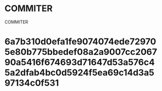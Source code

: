 # COMMITER
COMMITER






# 6a7b310d0efa1fe9074074ede729705e80b775bbedef08a2a9007cc206790a5416f674693d71647d53a576c45a2dfab4bc0d5924f5ea69c14d3a597134c0f531
